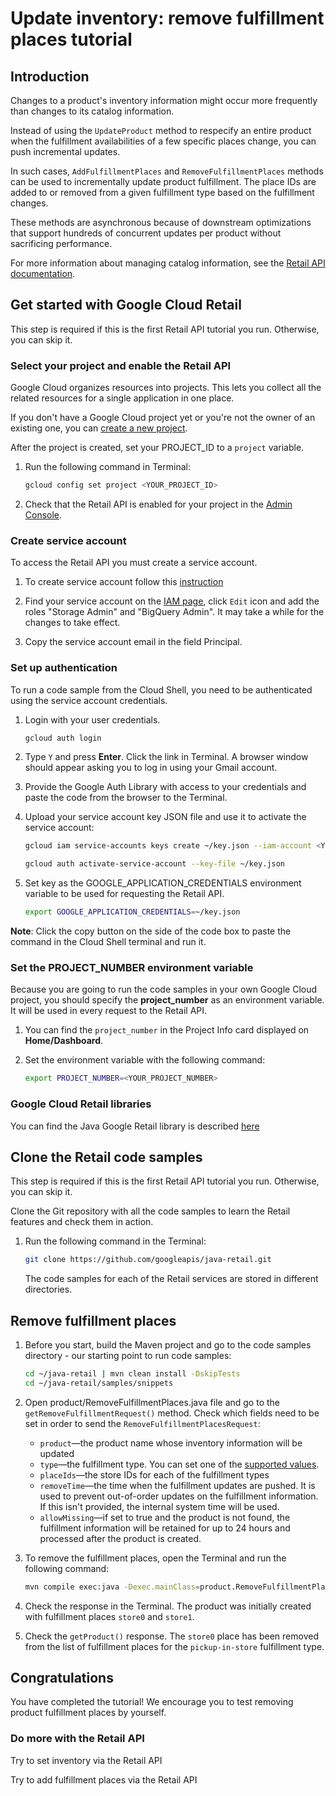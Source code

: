 <walkthrough-metadata>
  <meta name="title" content="Update inventory: remove fulfillment places tutorial" />
  <meta name="description" content="Learn how to update inventory information by removing fulfillment places" />
  <meta name="component_id" content="593554" />
  <meta name="unlisted" content="true" />
  <meta name="keywords" content="retail, update inventory, remove fulfillment places" />
</walkthrough-metadata>

# Update inventory: remove fulfillment places tutorial

## Introduction

Changes to a product's inventory information might occur more frequently than changes to its catalog information.

Instead of using the `UpdateProduct` method to respecify an entire product when the fulfillment availabilities of a few specific places change, you can push incremental updates.

In such cases, `AddFulfillmentPlaces` and `RemoveFulfillmentPlaces` methods can be used to incrementally update product fulfillment. The place IDs are added to or removed from a given fulfillment type based on the fulfillment changes.

These methods are asynchronous because of downstream optimizations that support hundreds of concurrent updates per product without sacrificing performance.

For more information about managing catalog information, see the [Retail API documentation](https://cloud.google.com/retail/docs/inventory-updates#inventory-update-methods).

<walkthrough-tutorial-duration duration="5"></walkthrough-tutorial-duration>

## Get started with Google Cloud Retail

This step is required if this is the first Retail API tutorial you run.
Otherwise, you can skip it.

### Select your project and enable the Retail API

Google Cloud organizes resources into projects. This lets you
collect all the related resources for a single application in one place.

If you don't have a Google Cloud project yet or you're not the owner of an existing one, you can
[create a new project](https://console.cloud.google.com/projectcreate).

After the project is created, set your PROJECT_ID to a ```project``` variable.
1. Run the following command in Terminal:
    ```bash
    gcloud config set project <YOUR_PROJECT_ID>
    ```

1. Check that the Retail API is enabled for your project in the [Admin Console](https://console.cloud.google.com/ai/retail/).

### Create service account

To access the Retail API you must create a service account.

1. To create service account follow this [instruction](https://cloud.google.com/retail/docs/setting-up#service-account)

1. Find your service account on the [IAM page](https://console.cloud.google.com/iam-admin/iam),
   click `Edit` icon and add the roles "Storage Admin" and "BigQuery Admin". It may take a while for the changes to take effect.

1. Copy the service account email in the field Principal.

### Set up authentication

To run a code sample from the Cloud Shell, you need to be authenticated using the service account credentials.

1.  Login with your user credentials.

    ```bash
    gcloud auth login
    ```

1.  Type `Y` and press **Enter**. Click the link in Terminal. A browser window
    should appear asking you to log in using your Gmail account.

1.  Provide the Google Auth Library with access to your credentials and paste
    the code from the browser to the Terminal.

1.  Upload your service account key JSON file and use it to activate the service
    account:

    ```bash
    gcloud iam service-accounts keys create ~/key.json --iam-account <YOUR_SERVICE_ACCOUNT_EMAIL>
    ```

    ```bash
    gcloud auth activate-service-account --key-file ~/key.json
    ```

1.  Set key as the GOOGLE_APPLICATION_CREDENTIALS environment variable to be
    used for requesting the Retail API.

    ```bash
    export GOOGLE_APPLICATION_CREDENTIALS=~/key.json
    ```

**Note**: Click the copy button on the side of the code box to paste the command in the Cloud Shell terminal and run it.

### Set the PROJECT_NUMBER environment variable

Because you are going to run the code samples in your own Google Cloud project, you should specify the **project_number** as an environment variable. It will be used in every request to the Retail API.

1. You can find the ```project_number``` in the Project Info card displayed on **Home/Dashboard**.

1. Set the environment variable with the following command:
    ```bash
    export PROJECT_NUMBER=<YOUR_PROJECT_NUMBER>
    ```

### Google Cloud Retail libraries

You can find the Java Google Retail library is described [here](https://googleapis.dev/java/google-cloud-retail/latest/index.html)

## Clone the Retail code samples

This step is required if this is the first Retail API tutorial you run.
Otherwise, you can skip it.

Clone the Git repository with all the code samples to learn the Retail features and check them in action.

1. Run the following command in the Terminal:
    ```bash
    git clone https://github.com/googleapis/java-retail.git
    ```

   The code samples for each of the Retail services are stored in different directories.

## Remove fulfillment places

1. Before you start, build the Maven project and go to the code samples directory - our starting point to run code samples:
   ```bash
   cd ~/java-retail | mvn clean install -DskipTests
   cd ~/java-retail/samples/snippets  
   ```

1. Open <walkthrough-editor-select-regex filePath="cloudshell_open/java-retail/samples/snippets/src/main/java/product/RemoveFulfillmentPlaces.java" regex="Remove fulfillment request">product/RemoveFulfillmentPlaces.java</walkthrough-editor-select-regex> file and go to the `getRemoveFulfillmentRequest()` method. Check which fields need to be set in order to send the `RemoveFulfillmentPlacesRequest`:
   - `product`—the product name whose inventory information will be updated
   - `type`—the fulfillment type. You can set one of the [supported values](https://cloud.google.com/retail/docs/reference/rpc/google.cloud.retail.v2#removefulfillmentplacesrequest).
   - `placeIds`—the store IDs for each of the fulfillment types
   - `removeTime`—the time when the fulfillment updates are pushed. It is used to prevent out-of-order updates on the fulfillment information. If this isn't provided, the internal system time will be used.
   - `allowMissing`—if set to true and the product is not found, the fulfillment information will be retained for up to 24 hours and processed after the product is created.

1. To remove the fulfillment places, open the Terminal and run the following command:
    ```bash
    mvn compile exec:java -Dexec.mainClass=product.RemoveFulfillmentPlaces
    ```

1. Check the response in the Terminal. The product was initially created with fulfillment places `store0` and `store1`.

1. Check the ```getProduct()``` response. The `store0`  place has been removed from the list of fulfillment places for the `pickup-in-store` fulfillment type.

## Congratulations

<walkthrough-conclusion-trophy></walkthrough-conclusion-trophy>

You have completed the tutorial! We encourage you to test removing product fulfillment places by yourself.

<walkthrough-inline-feedback></walkthrough-inline-feedback>

### Do more with the Retail API

<walkthrough-tutorial-card id="retail_api_v2_set_invenory_java" icon="LOGO_JAVA" title="Set inventory tutorial" keepPrevious=true>Try to set inventory via the Retail API</walkthrough-tutorial-card>

<walkthrough-tutorial-card id="retail_api_v2_add_fulfillment_places_java" icon="LOGO_JAVA" title="Add fulfillment tutorial" keepPrevious=true>Try to add fulfillment places via the Retail API</walkthrough-tutorial-card>

